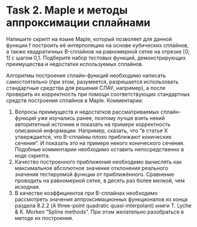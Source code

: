 # Task 2. Maple и методы аппроксимации сплайнами

Напишите скрипт на языке Maple, который позволяет для данной функции f построить
её интерполяцию на основе кубических сплайнов, а также квадратичных B-сплайнов на
равномерной сетке на отрезке [0; 1] c шагом 0,1. Подберите набор тестовых функций,
демонстрирующих преимущества и недостатки используемых сплайнов.

Алгоритмы построения сплайн-функций необходимо написать самостоятельно (при
этом, разумеется, разрешается использовать стандартные средства для решения
СЛАУ, например), а после проверить их корректность при помощи соответствующих
стандартных средств построения сплайнов в Maple.
Комментарии:
1) Вопросы преимуществ и недостатков рассматриваемых сплайн-функций уже изучались
ранее, поэтому лучше взять некий авторитетный источник и показать на примере
корректность описанной информации. Например, сказать, что “в статье X утверждается,
что B-сплайны плохо приближают конические сечения”. И показать это на примере
некого конического сечения. Подобные комментарии необходимо оставить
непосредственно в коде скрипта.
2) Качество построенного приближения необходимо вычислять как максимальное
абсолютное значение отклонения реального значения тестируемой функции от
приближённого. Сравнение проводить на равномерной сетке, в десять раз более
мелкой, чем исходная.
3) В качестве коэффициентов при B-сплайнах необходимо рассмотреть значения
аппроксимационных функционалов из конца раздела 8.2.2 (A three-point quadratic
quasi-interpolant) книги T. Lyche & K. Morken “Spline methods”. При этом желательно
разобраться в методе их построения.